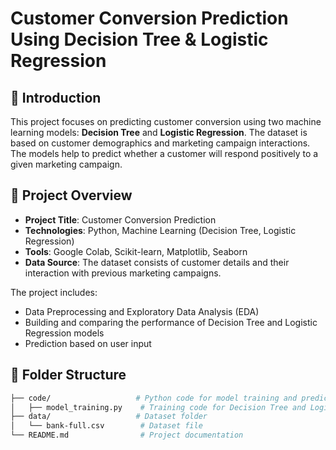 # Customer Conversion Prediction Using Decision Tree & Logistic Regression

## 👋 Introduction

This project focuses on predicting customer conversion using two machine learning models: **Decision Tree** and **Logistic Regression**. The dataset is based on customer demographics and marketing campaign interactions. The models help to predict whether a customer will respond positively to a given marketing campaign.

## 🚀 Project Overview

- **Project Title**: Customer Conversion Prediction
- **Technologies**: Python, Machine Learning (Decision Tree, Logistic Regression)
- **Tools**: Google Colab, Scikit-learn, Matplotlib, Seaborn
- **Data Source**: The dataset consists of customer details and their interaction with previous marketing campaigns.
  
The project includes:
- Data Preprocessing and Exploratory Data Analysis (EDA)
- Building and comparing the performance of Decision Tree and Logistic Regression models
- Prediction based on user input

## 📂 Folder Structure

```bash
├── code/                   # Python code for model training and predictions
│   ├── model_training.py    # Training code for Decision Tree and Logistic Regression
├── data/                   # Dataset folder
│   └── bank-full.csv        # Dataset file
└── README.md                # Project documentation
